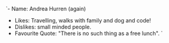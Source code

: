 `- Name: Andrea Hurren (again)
- Likes: Travelling, walks with family and dog and code!
- Dislikes: small minded people. 
- Favourite Quote: "There is no such thing as a free lunch". `
